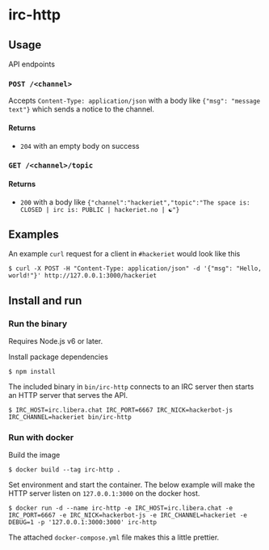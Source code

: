 # irc-http

## Usage

API endpoints

### `POST /<channel>`

Accepts `Content-Type: application/json` with a body like `{"msg": "message text"}` which sends a notice to the channel.

#### Returns

- `204` with an empty body on success

### `GET /<channel>/topic`

#### Returns

- `200` with a body like `{"channel":"hackeriet","topic":"The space is: CLOSED | irc is: PUBLIC | hackeriet.no | ☯"}`


## Examples

An example `curl` request for a client in `#hackeriet` would look like this

```
$ curl -X POST -H "Content-Type: application/json" -d '{"msg": "Hello, world!"}' http://127.0.0.1:3000/hackeriet
```

## Install and run

### Run the binary

Requires Node.js v6 or later.

Install package dependencies

```
$ npm install
```

The included binary in `bin/irc-http` connects to an IRC server then
starts an HTTP server that serves the API.

```
$ IRC_HOST=irc.libera.chat IRC_PORT=6667 IRC_NICK=hackerbot-js IRC_CHANNEL=hackeriet bin/irc-http
```

### Run with docker

Build the image

```
$ docker build --tag irc-http .
```

Set environment and start the container. The below example will make the
HTTP server listen on `127.0.0.1:3000` on the docker host.

```
$ docker run -d --name irc-http -e IRC_HOST=irc.libera.chat -e IRC_PORT=6667 -e IRC_NICK=hackerbot-js -e IRC_CHANNEL=hackeriet -e DEBUG=1 -p '127.0.0.1:3000:3000' irc-http
```

The attached `docker-compose.yml` file makes this a little prettier.
